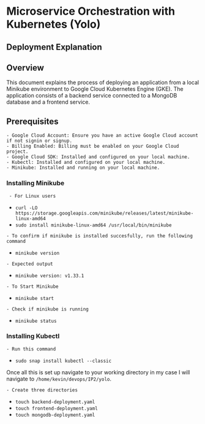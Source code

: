 # Microservice Orchestration with Kubernetes (Yolo)
## Deployment Explanation
## Overview

This document explains the process of deploying an application from a local Minikube environment to Google Cloud Kubernetes Engine (GKE). The application consists of a backend service connected to a MongoDB database and a frontend service.

## Prerequisites
    - Google Cloud Account: Ensure you have an active Google Cloud account if not signin or signup.
    - Billing Enabled: Billing must be enabled on your Google Cloud project.
    - Google Cloud SDK: Installed and configured on your local machine.
    - Kubectl: Installed and configured on your local machine.
    - Minikube: Installed and running on your local machine.

### Installing Minikube
     - For Linux users
   - `curl -LO https://storage.googleapis.com/minikube/releases/latest/minikube-linux-amd64`
   - `sudo install minikube-linux-amd64 /usr/local/bin/minikube`

    - To confirm if minikube is installed succesfully, run the following command
   - `minikube version`

    - Expected output
   - `minikube version: v1.33.1`

    - To Start Minikube
   - `minikube start`

    - Check if minikube is running
   - `minikube status`

### Installing Kubectl
    - Run this command
  - `sudo snap install kubectl --classic`

Once all this is set up navigate to your working directory in my case I will navigate to `/home/kevin/devops/IP2/yolo`.

    - Create three directories
 - `touch backend-deployment.yaml`
 - `touch frontend-deployment.yaml`
 - `touch mongodb-deployment.yaml`

